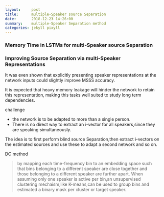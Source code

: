 ```yaml
---
layout:     post
title:      multiple-Speaker source Separation
date:       2018-12-23 14:26:00
summary:    multiple-Speaker Separation method
categories: jekyll pixyll
---
```


### Memory Time in LSTMs for multi-Speaker source Separation





### Improving Source Separation via multi-Speaker Representations
It was even shown that explicitly presenting speaker representations at the network inputs could slightly improve MSSS accuracy.

It is expected that heavy memory leakage will hinder the network to retain this representation, making this tasks well suited to study long term
dependencies.

challenge
- the network is to be adapted to more than a single person.
- There is no direct way to extract an i-vector for all speakers,since they are speaking simultaneously.


The idea is to first perform blind source Separation,then extract i-vectors on the estimated sources and use these to adapt a second network and so on.


DC method
> by mapping each time-frequency bin to an embedding space such that bins belonging to a different speaker are close together and those belonging to a different speaker are further apart. When assuming only one speaker is active per bin,an unsupervised clustering mechaism,like K-means,can be used to group bins and estimated a binary mask per cluster or target speaker.  

